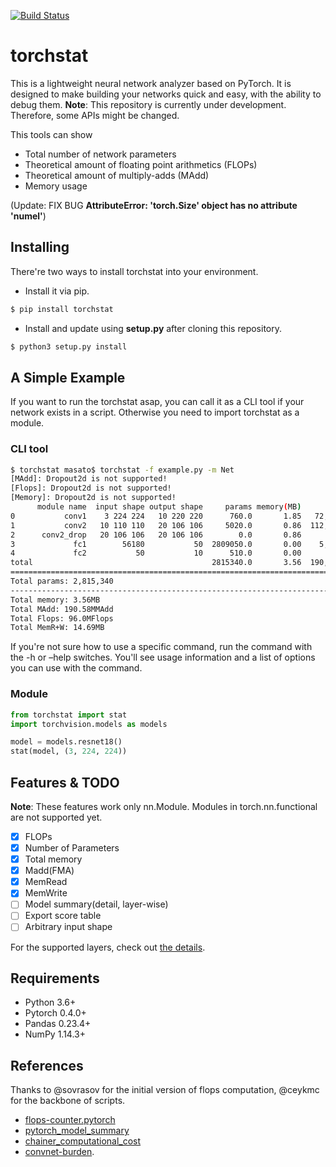 [![Build Status](https://travis-ci.org/Swall0w/torchstat.svg?branch=master)](https://travis-ci.org/Swall0w/torchstat)

# torchstat
This is a lightweight neural network analyzer based on PyTorch.
It is designed to make building your networks quick and easy, with the ability to debug them.
**Note**: This repository is currently under development. Therefore, some APIs might be changed.

This tools can show

* Total number of network parameters
* Theoretical amount of floating point arithmetics (FLOPs)
* Theoretical amount of multiply-adds (MAdd)
* Memory usage

(Update: FIX BUG **AttributeError: 'torch.Size' object has no attribute 'numel'**)

## Installing
There're two ways to install torchstat into your environment.
* Install it via pip.
```bash
$ pip install torchstat
```

* Install and update using **setup.py** after cloning this repository.
```bash
$ python3 setup.py install
```

## A Simple Example
If you want to run the torchstat asap, you can call it as a CLI tool if your network exists in a script.
Otherwise you need to import torchstat as a module.

### CLI tool
```bash
$ torchstat masato$ torchstat -f example.py -m Net
[MAdd]: Dropout2d is not supported!
[Flops]: Dropout2d is not supported!
[Memory]: Dropout2d is not supported!
      module name  input shape output shape     params memory(MB)           MAdd         Flops  MemRead(B)  MemWrite(B) duration[%]   MemR+W(B)
0           conv1    3 224 224   10 220 220      760.0       1.85   72,600,000.0  36,784,000.0    605152.0    1936000.0      57.49%   2541152.0
1           conv2   10 110 110   20 106 106     5020.0       0.86  112,360,000.0  56,404,720.0    504080.0     898880.0      26.62%   1402960.0
2      conv2_drop   20 106 106   20 106 106        0.0       0.86            0.0           0.0         0.0          0.0       4.09%         0.0
3             fc1        56180           50  2809050.0       0.00    5,617,950.0   2,809,000.0  11460920.0        200.0      11.58%  11461120.0
4             fc2           50           10      510.0       0.00          990.0         500.0      2240.0         40.0       0.22%      2280.0
total                                        2815340.0       3.56  190,578,940.0  95,998,220.0      2240.0         40.0     100.00%  15407512.0
===============================================================================================================================================
Total params: 2,815,340
-----------------------------------------------------------------------------------------------------------------------------------------------
Total memory: 3.56MB
Total MAdd: 190.58MMAdd
Total Flops: 96.0MFlops
Total MemR+W: 14.69MB
```

If you're not sure how to use a specific command, run the command with the -h or –help switches.
You'll see usage information and a list of options you can use with the command.

### Module
```python
from torchstat import stat
import torchvision.models as models

model = models.resnet18()
stat(model, (3, 224, 224))
```

## Features & TODO
**Note**: These features work only nn.Module. Modules in torch.nn.functional are not supported yet.
- [x] FLOPs
- [x] Number of Parameters
- [x] Total memory
- [x] Madd(FMA)
- [x] MemRead
- [x] MemWrite
- [ ] Model summary(detail, layer-wise)
- [ ] Export score table
- [ ] Arbitrary input shape

For the supported layers, check out [the details](./detail.md).


## Requirements
* Python 3.6+
* Pytorch 0.4.0+
* Pandas 0.23.4+
* NumPy 1.14.3+

## References
Thanks to @sovrasov for the initial version of flops computation, @ceykmc for the backbone of scripts.
* [flops-counter.pytorch](https://github.com/sovrasov/flops-counter.pytorch)
* [pytorch_model_summary](https://github.com/ceykmc/pytorch_model_summary)
* [chainer_computational_cost](https://github.com/belltailjp/chainer_computational_cost)
* [convnet-burden](https://github.com/albanie/convnet-burden).
